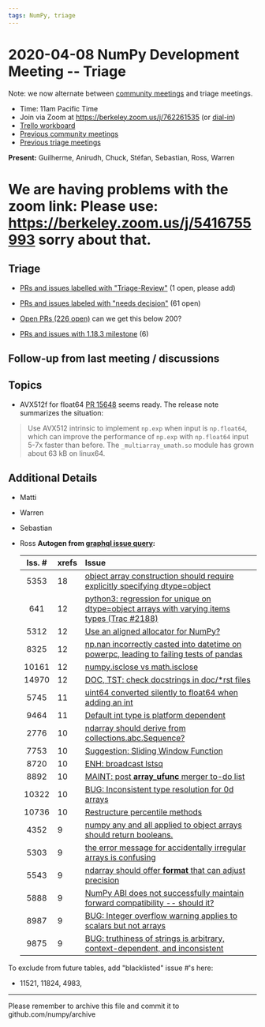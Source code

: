 ```yaml
---
tags: NumPy, triage
---
```


# 2020-04-08 NumPy Development Meeting -- Triage

Note: we now alternate between [community meetings](https://hackmd.io/76o-IxCjQX2mOXO_wwkcpg) and triage meetings.

- Time: 11am Pacific Time
- Join via Zoom at https://berkeley.zoom.us/j/762261535 (or [dial-in](https://berkeley.zoom.us/u/aC3ENhycM))
- [Trello workboard](https://trello.com/b/Azg4fYZH/numpy-at-bids)
- [Previous community meetings](https://github.com/numpy/archive/tree/master/status_meetings)
- [Previous triage meetings](https://github.com/numpy/archive/tree/master/triage_meetings)


**Present:** Guilherme, Anirudh, Chuck, Stéfan, Sebastian, Ross, Warren


# We are having problems with the zoom link: Please use: https://berkeley.zoom.us/j/5416755993 sorry about that.


## Triage


- [PRs and issues labelled with "Triage-Review"](https://github.com/numpy/numpy/labels/Triage-review) (1 open, please add)

- [PRs and issues labeled with "needs decision"](https://github.com/numpy/numpy/labels/54%20-%20Needs%20decision) (61 open)

- [Open PRs (226 open)](https://github.com/numpy/numpy/pulls) can we get this below 200?

- [PRs and issues with 1.18.3 milestone](https://github.com/numpy/numpy/milestone/81) (6)



## Follow-up from last meeting / discussions




## Topics

- AVX512f for float64 [PR 15648](https://github.com/numpy/numpy/pull/15648) seems ready. The release note summarizes the situation: 
> Use AVX512 intrinsic to implement ``np.exp`` when input is ``np.float64``, which can improve the performance of ``np.exp`` with ``np.float64`` input 5-7x
faster than before. The `_multiarray_umath.so` module has grown about 63 kB on 
linux64.



## Additional Details

- Matti

- Warren

- Sebastian


- Ross
  **Autogen from [graphql issue query](https://github.com/rossbar/github_graphql):**
  
  |Iss. \#| xrefs | Issue |
  |:-----:|:------|:------|
  |5353|18|[object array construction should require explicitly specifying dtype=object](https://github.com/numpy/numpy/issues/5353)
  |641|12|[python3: regression for unique on dtype=object arrays with varying items types (Trac #2188)](https://github.com/numpy/numpy/issues/641)
  |5312|12|[Use an aligned allocator for NumPy?](https://github.com/numpy/numpy/issues/5312)
  |8325|12|[np.nan incorrectly casted into datetime on powerpc, leading to failing tests of pandas](https://github.com/numpy/numpy/issues/8325)
  |10161|12|[numpy.isclose vs math.isclose](https://github.com/numpy/numpy/issues/10161)
  |14970|12|[DOC, TST: check docstrings in doc/*rst files](https://github.com/numpy/numpy/issues/14970)
  |5745|11|[uint64 converted silently to float64 when adding an int](https://github.com/numpy/numpy/issues/5745)
  |9464|11|[Default int type is platform dependent](https://github.com/numpy/numpy/issues/9464)
  |2776|10|[ndarray should derive from collections.abc.Sequence?](https://github.com/numpy/numpy/issues/2776)
  |7753|10|[Suggestion: Sliding Window Function](https://github.com/numpy/numpy/issues/7753)
  |8720|10|[ENH: broadcast lstsq](https://github.com/numpy/numpy/issues/8720)
  |8892|10|[MAINT: post __array_ufunc__ merger to-do list](https://github.com/numpy/numpy/issues/8892)
  |10322|10|[BUG: Inconsistent type resolution for 0d arrays](https://github.com/numpy/numpy/issues/10322)
  |10736|10|[Restructure percentile methods](https://github.com/numpy/numpy/issues/10736)
  |4352|9|[numpy any and all applied to object arrays should return booleans.](https://github.com/numpy/numpy/issues/4352)
  |5303|9|[the error message for accidentally irregular arrays is confusing](https://github.com/numpy/numpy/issues/5303)
  |5543|9|[ndarray should offer __format__ that can adjust precision](https://github.com/numpy/numpy/issues/5543)
  |5888|9|[NumPy ABI does not successfully maintain forward compatibility -- should it?](https://github.com/numpy/numpy/issues/5888)
  |8987|9|[BUG: Integer overflow warning applies to scalars but not arrays](https://github.com/numpy/numpy/issues/8987)
  |9875|9|[BUG: truthiness of strings is arbitrary, context-dependent, and inconsistent](https://github.com/numpy/numpy/issues/9875)


To exclude from future tables, add "blacklisted" issue \#'s here:

* 11521, 11824, 4983, 

---

Please remember to archive this file and commit it to github.com/numpy/archive
